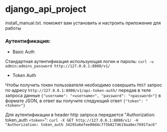 # django_api_project
install_manual.txt. поможет вам установить и настроить приложение для работы

### Аутентификация:


- Basic Auth

Стандартная аутентификация использующая логин и пароль:
`curl -u admin:admins_password http://127.0.0.1:8000/v1/`

- Token Auth

Чтобы получить токен пользователя необходимо совершить `POST` запрос по адресу `http://127.0.0.1:8000/v1/api-token-auth/` передав в теле запроса данные `{"username": "<username>", "password": "<password>"}` в формате JSON, в ответ вы получите следующий ответ `{"token": "<token>"}` 

Для аутентификации в header http запроса передается  "Authorization: token_auth `<token>`":
`curl -X GET http://127.0.0.1:8000/v1/ -H "Authorization: token_auth 34295a6efee00d4c775b8274619aa0ec7691fac6"`
